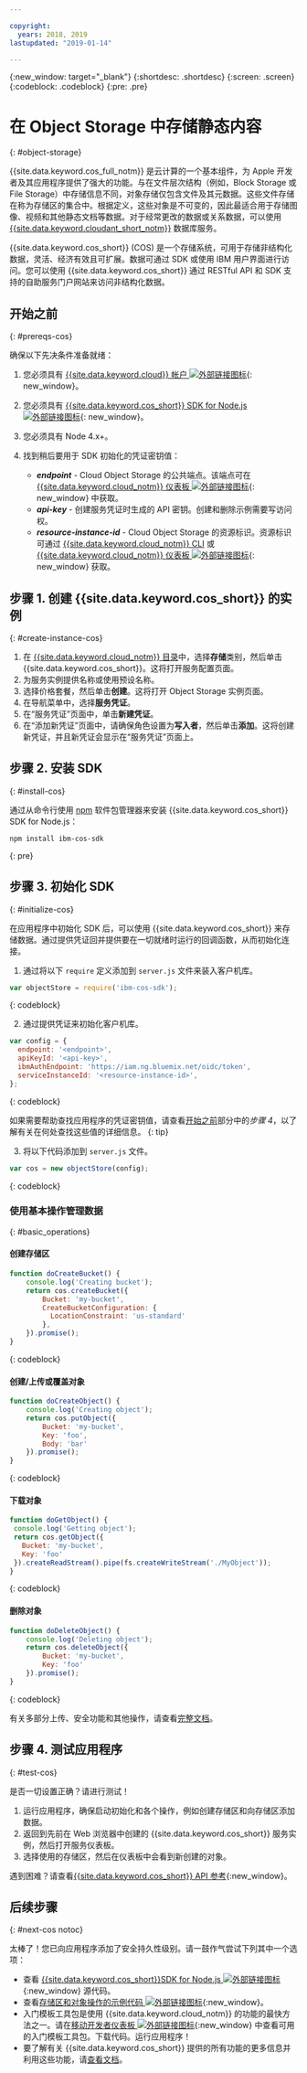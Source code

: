 ```yaml
---

copyright:
  years: 2018, 2019
lastupdated: "2019-01-14"

---
```

{:new_window: target="_blank"}
{:shortdesc: .shortdesc}
{:screen: .screen}
{:codeblock: .codeblock}
{:pre: .pre}

# 在 Object Storage 中存储静态内容
{: #object-storage}

<!-- Sample Code for the SDK: https://github.com/ibm/ibm-cos-sdk-js#example-code -->

<!-- More sample code: https://cloud.ibm.com/docs/services/cloud-object-storage/libraries/node.html#using-node-js -->

<!-- Object storage tutorial under the Storing and sharing data topicgroup:
https://cloud.ibm.com/docs/services/cloud-object-storage/about-cos.html#about-ibm-cloud-object-storage -->

{{site.data.keyword.cos_full_notm}} 是云计算的一个基本组件，为 Apple 开发者及其应用程序提供了强大的功能。与在文件层次结构（例如，Block Storage 或 File Storage）中存储信息不同，对象存储仅包含文件及其元数据。这些文件存储在称为存储区的集合中。根据定义，这些对象是不可变的，因此最适合用于存储图像、视频和其他静态文档等数据。对于经常更改的数据或关系数据，可以使用 [{{site.data.keyword.cloudant_short_notm}}](/docs/node/cloudant.html) 数据库服务。

{{site.data.keyword.cos_short}} (COS) 是一个存储系统，可用于存储非结构化数据，灵活、经济有效且可扩展。数据可通过 SDK 或使用 IBM 用户界面进行访问。您可以使用 {{site.data.keyword.cos_short}} 通过 RESTful API 和 SDK 支持的自助服务门户网站来访问非结构化数据。

## 开始之前
{: #prereqs-cos}

确保以下先决条件准备就绪：
1. 您必须具有 [{{site.data.keyword.cloud}} 帐户 ![外部链接图标](../icons/launch-glyph.svg "外部链接图标")](https://cloud.ibm.com/registration/?target=%2Fdeveloper%2Fappservice%2Fcreate-app){: new_window}。
2. 您必须具有 [{{site.data.keyword.cos_short}} SDK for Node.js ![外部链接图标](../icons/launch-glyph.svg "外部链接图标")](https://github.com/ibm/ibm-cos-sdk-js){: new_window}。
3. 您必须具有 Node 4.x+。
4. 找到稍后要用于 SDK 初始化的凭证密钥值：

    * _**endpoint**_ - Cloud Object Storage 的公共端点。该端点可在 [{{site.data.keyword.cloud_notm}} 仪表板 ![外部链接图标](../icons/launch-glyph.svg "外部链接图标")](https://cloud.ibm.com/dashboard/apps){: new_window} 中获取。
    * _**api-key**_ - 创建服务凭证时生成的 API 密钥。创建和删除示例需要写访问权。
    * _**resource-instance-id**_ - Cloud Object Storage 的资源标识。资源标识可通过 [{{site.data.keyword.cloud_notm}} CLI](/docs/cli/index.html) 或 [{{site.data.keyword.cloud_notm}} 仪表板 ![外部链接图标](../icons/launch-glyph.svg "外部链接图标")](https://cloud.ibm.com/dashboard/apps){: new_window} 获取。

## 步骤 1. 创建 {{site.data.keyword.cos_short}} 的实例
{: #create-instance-cos}

1. 在 [{{site.data.keyword.cloud_notm}} 目录](https://cloud.ibm.com/catalog/)中，选择**存储**类别，然后单击 {{site.data.keyword.cos_short}}。这将打开服务配置页面。
2. 为服务实例提供名称或使用预设名称。
3. 选择价格套餐，然后单击**创建**。这将打开 Object Storage 实例页面。
4. 在导航菜单中，选择**服务凭证**。
5. 在“服务凭证”页面中，单击**新建凭证**。
6. 在“添加新凭证”页面中，请确保角色设置为**写入者**，然后单击**添加**。这将创建新凭证，并且新凭证会显示在“服务凭证”页面上。

## 步骤 2. 安装 SDK
{: #install-cos}

通过从命令行使用 [npm](https://nodejs.org/) 软件包管理器来安装 {{site.data.keyword.cos_short}} SDK for Node.js：
```
npm install ibm-cos-sdk
```
{: pre}

## 步骤 3. 初始化 SDK
{: #initialize-cos}

在应用程序中初始化 SDK 后，可以使用 {{site.data.keyword.cos_short}} 来存储数据。通过提供凭证回并提供要在一切就绪时运行的回调函数，从而初始化连接。

1. 通过将以下 `require` 定义添加到 `server.js` 文件来装入客户机库。
  ```js
  var objectStore = require('ibm-cos-sdk');
  ```
  {: codeblock}

2. 通过提供凭证来初始化客户机库。
  ```js
  var config = {
    endpoint: '<endpoint>',
    apiKeyId: '<api-key>',
    ibmAuthEndpoint: 'https://iam.ng.bluemix.net/oidc/token',
    serviceInstanceId: '<resource-instance-id>',
  };
  ```
  {: codeblock}

  如果需要帮助查找应用程序的凭证密钥值，请查看[开始之前](/docs/node/object_storage.html#prereqs-cos)部分中的*步骤 4*，以了解有关在何处查找这些值的详细信息。
  {: tip}

3. 将以下代码添加到 `server.js` 文件。
  ```js
  var cos = new objectStore(config);
  ```
  {: codeblock}

### 使用基本操作管理数据
{: #basic_operations}
<!--Borrowed from https://github.com/ibm/ibm-cos-sdk-js#example-code-->

#### 创建存储区
```js
function doCreateBucket() {
    console.log('Creating bucket');
    return cos.createBucket({
        Bucket: 'my-bucket',
        CreateBucketConfiguration: {
          LocationConstraint: 'us-standard'
        },
    }).promise();
}
```
{: codeblock}

#### 创建/上传或覆盖对象
```js
function doCreateObject() {
    console.log('Creating object');
    return cos.putObject({
        Bucket: 'my-bucket',
        Key: 'foo',
        Body: 'bar'
    }).promise();
}
```
{: codeblock}

#### 下载对象
<!-- Verify this snippet with Nick when he returns from vacation -->
```js
function doGetObject() {
 console.log('Getting object');
 return cos.getObject({
   Bucket: 'my-bucket',
   Key: 'foo'
 }).createReadStream().pipe(fs.createWriteStream('./MyObject'));
}
```
{: codeblock}

#### 删除对象
```js
function doDeleteObject() {
    console.log('Deleting object');
    return cos.deleteObject({
        Bucket: 'my-bucket',
        Key: 'foo'
    }).promise();
}
```
{: codeblock}

有关多部分上传、安全功能和其他操作，请查看[完整文档](/docs/services/cloud-object-storage/libraries/node.html#using-node-js)。

## 步骤 4. 测试应用程序
{: #test-cos}

是否一切设置正确？请进行测试！

1. 运行应用程序，确保启动初始化和各个操作，例如创建存储区和向存储区添加数据。
2. 返回到先前在 Web 浏览器中创建的 {{site.data.keyword.cos_short}} 服务实例，然后打开服务仪表板。
3. 选择使用的存储区，然后在仪表板中会看到新创建的对象。

遇到困难？请查看[{{site.data.keyword.cos_short}} API 参考](/docs/services/cloud-object-storage/api-reference/about-api.html){:new_window}。

## 后续步骤
{: #next-cos notoc}

太棒了！您已向应用程序添加了安全持久性级别。请一鼓作气尝试下列其中一个选项：

* 查看 [{{site.data.keyword.cos_short}}SDK for Node.js ![外部链接图标](../icons/launch-glyph.svg "外部链接图标")](https://github.com/ibm/ibm-cos-sdk-js){:new_window} 源代码。
* 查看[存储区和对象操作的示例代码 ![外部链接图标](../icons/launch-glyph.svg "外部链接图标")](https://github.com/ibm/ibm-cos-sdk-js#example-code){:new_window}。
* 入门模板工具包是使用 {{site.data.keyword.cloud_notm}} 的功能的最快方法之一。请在[移动开发者仪表板 ![外部链接图标](../icons/launch-glyph.svg "外部链接图标")](https://cloud.ibm.com/developer/mobile/dashboard){:new_window} 中查看可用的入门模板工具包。下载代码。运行应用程序！
* 要了解有关 {{site.data.keyword.cos_short}} 提供的所有功能的更多信息并利用这些功能，请[查看文档](/docs/services/cloud-object-storage/about-cos.html)。
